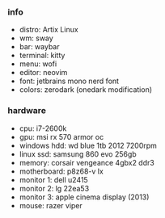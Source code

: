 ### info

- distro: Artix Linux
- wm: sway
- bar: waybar
- terminal: kitty
- menu: wofi
- editor: neovim
- font: jetbrains mono nerd font
- colors: zerodark (onedark modification)

### hardware

- cpu: i7-2600k
- gpu: msi rx 570 armor oc
- windows hdd: wd blue 1tb 2012 7200rpm
- linux ssd: samsung 860 evo 256gb
- memory: corsair vengeance 4gbx2 ddr3
- motherboard: p8z68-v lx
- monitor 1: dell u2415
- monitor 2: lg 22ea53
- monitor 3: apple cinema display (2013)
- mouse: razer viper
